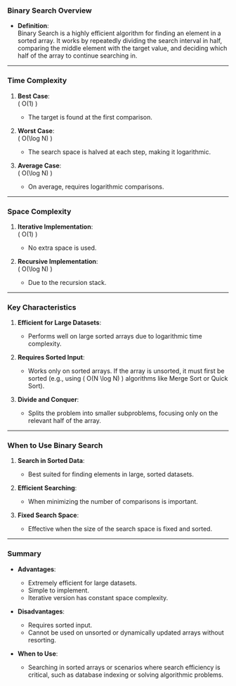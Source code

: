 ### **Binary Search Overview**

- **Definition**:  
  Binary Search is a highly efficient algorithm for finding an element in a sorted array. It works by repeatedly dividing the search interval in half, comparing the middle element with the target value, and deciding which half of the array to continue searching in.

---

### **Time Complexity**

1. **Best Case**:  
   \( O(1) \)  
   - The target is found at the first comparison.

2. **Worst Case**:  
   \( O(\log N) \)  
   - The search space is halved at each step, making it logarithmic.

3. **Average Case**:  
   \( O(\log N) \)  
   - On average, requires logarithmic comparisons.

---

### **Space Complexity**

1. **Iterative Implementation**:  
   \( O(1) \)  
   - No extra space is used.

2. **Recursive Implementation**:  
   \( O(\log N) \)  
   - Due to the recursion stack.

---

### **Key Characteristics**

1. **Efficient for Large Datasets**:  
   - Performs well on large sorted arrays due to logarithmic time complexity.

2. **Requires Sorted Input**:  
   - Works only on sorted arrays. If the array is unsorted, it must first be sorted (e.g., using \( O(N \log N) \) algorithms like Merge Sort or Quick Sort).

3. **Divide and Conquer**:  
   - Splits the problem into smaller subproblems, focusing only on the relevant half of the array.

---

### **When to Use Binary Search**

1. **Search in Sorted Data**:  
   - Best suited for finding elements in large, sorted datasets.

2. **Efficient Searching**:  
   - When minimizing the number of comparisons is important.

3. **Fixed Search Space**:  
   - Effective when the size of the search space is fixed and sorted.

---

### **Summary**

- **Advantages**:
  - Extremely efficient for large datasets.
  - Simple to implement.
  - Iterative version has constant space complexity.

- **Disadvantages**:
  - Requires sorted input.
  - Cannot be used on unsorted or dynamically updated arrays without resorting.

- **When to Use**:
  - Searching in sorted arrays or scenarios where search efficiency is critical, such as database indexing or solving algorithmic problems.